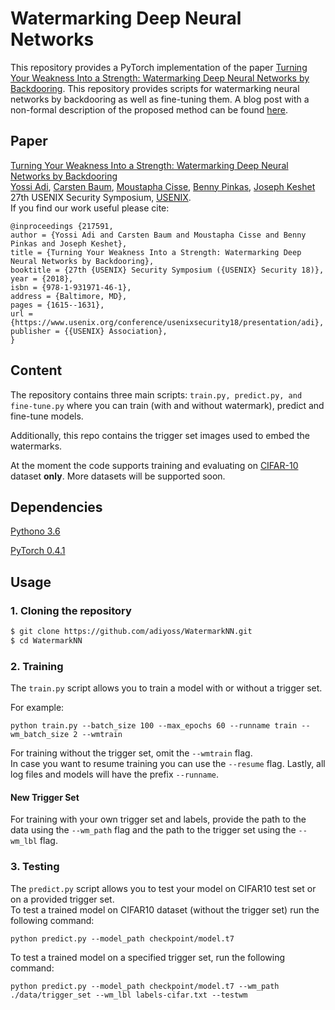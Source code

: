 # Watermarking Deep Neural Networks

This repository provides a PyTorch implementation of the paper [Turning Your Weakness Into a Strength: Watermarking Deep Neural Networks by Backdooring](https://www.usenix.org/system/files/conference/usenixsecurity18/sec18-adi.pdf). This repository provides scripts for watermarking neural networks by backdooring as well as fine-tuning them. A blog post with a non-formal description of the proposed method can be found [here](https://medium.com/@carstenbaum/the-ubiquity-of-machine-learning-and-its-challenges-to-intellectual-property-dc38e7d66b05).

## Paper 

[Turning Your Weakness Into a Strength: Watermarking Deep Neural Networks by Backdooring](https://www.usenix.org/system/files/conference/usenixsecurity18/sec18-adi.pdf)
</br>
[Yossi Adi](https://adiyoss.github.io/), [Carsten Baum](http://www.carstenbaum.com/), [Moustapha Cisse](http://moustaphacisse.com/), [Benny Pinkas](http://www.pinkas.net/), [Joseph Keshet](http://u.cs.biu.ac.il/~jkeshet/)
</br>
27th USENIX Security Symposium, [USENIX](https://www.usenix.org/conference/usenixsecurity18).</br>
If you find our work useful please cite: 
```
@inproceedings {217591,
author = {Yossi Adi and Carsten Baum and Moustapha Cisse and Benny Pinkas and Joseph Keshet},
title = {Turning Your Weakness Into a Strength: Watermarking Deep Neural Networks by Backdooring},
booktitle = {27th {USENIX} Security Symposium ({USENIX} Security 18)},
year = {2018},
isbn = {978-1-931971-46-1},
address = {Baltimore, MD},
pages = {1615--1631},
url = {https://www.usenix.org/conference/usenixsecurity18/presentation/adi},
publisher = {{USENIX} Association},
}
```

## Content
The repository contains three main scripts: `train.py, predict.py, and fine-tune.py` where you can train (with and without watermark), predict and fine-tune models. 

Additionally, this repo contains the trigger set images used to embed the watermarks.

At the moment the code supports training and evaluating on [CIFAR-10](https://www.cs.toronto.edu/~kriz/cifar.html) dataset **only**. More datasets will be supported soon. 

## Dependencies
[Pythono 3.6](https://www.anaconda.com/download)

[PyTorch 0.4.1](https://pytorch.org/)

## Usage

### 1. Cloning the repository
```bash
$ git clone https://github.com/adiyoss/WatermarkNN.git
$ cd WatermarkNN
```
### 2. Training

The `train.py` script allows you to train a model with or without a trigger set. 

For example: 
```
python train.py --batch_size 100 --max_epochs 60 --runname train --wm_batch_size 2 --wmtrain
```
For training without the trigger set, omit the `--wmtrain` flag.
</br>
In case you want to resume training you can use the `--resume` flag. Lastly, all log files and models will have the prefix `--runname`.


#### New Trigger Set
For training with your own trigger set and labels, provide the path to the data using the `--wm_path` flag and the path to the trigger set using the `--wm_lbl` flag.

### 3. Testing

The `predict.py` script allows you to test your model on CIFAR10 test set or on a provided trigger set. </br>
To test a trained model on CIFAR10 dataset (without the trigger set) run the following command: 
```
python predict.py --model_path checkpoint/model.t7
```
To test a trained model on a specified trigger set, run the following command: 
```
python predict.py --model_path checkpoint/model.t7 --wm_path ./data/trigger_set --wm_lbl labels-cifar.txt --testwm
```











